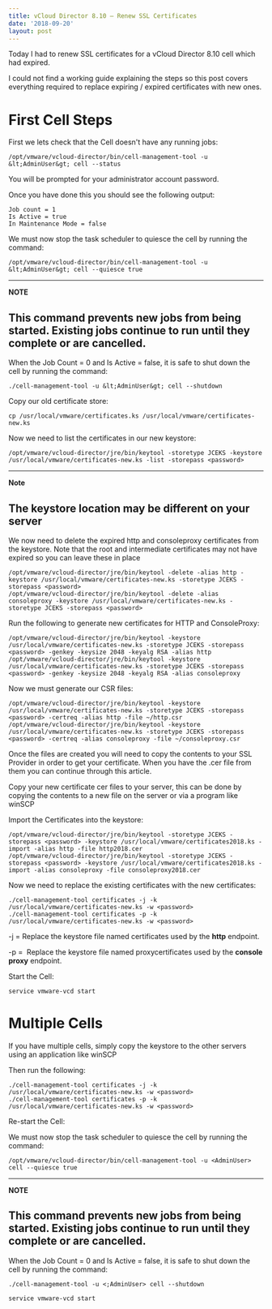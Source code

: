 ```yaml
---
title: vCloud Director 8.10 – Renew SSL Certificates
date: '2018-09-20'
layout: post
---
```

Today I had to renew SSL certificates for a vCloud Director 8.10 cell which had expired.

I could not find a working guide explaining the steps so this post covers everything required to replace expiring / expired certificates with new ones.

# First Cell Steps

First we lets check that the Cell doesn't have any running jobs:

```
/opt/vmware/vcloud-director/bin/cell-management-tool -u &lt;AdminUser&gt; cell --status
```

You will be prompted for your administrator account password.

Once you have done this you should see the following output:

```
Job count = 1
Is Active = true
In Maintenance Mode = false
```

We must now stop the task scheduler to quiesce the cell by running the command:

```
/opt/vmware/vcloud-director/bin/cell-management-tool -u &lt;AdminUser&gt; cell --quiesce true
```

---
**NOTE**

This command prevents new jobs from being started. Existing jobs continue to run until they complete or are cancelled.
---

When the Job Count = 0 and Is Active = false, it is safe to shut down the cell by running the command:

```
./cell-management-tool -u &lt;AdminUser&gt; cell --shutdown
```

Copy our old certificate store:

```
cp /usr/local/vmware/certificates.ks /usr/local/vmware/certificates-new.ks
```

Now we need to list the certificates in our new keystore:

```
/opt/vmware/vcloud-director/jre/bin/keytool -storetype JCEKS -keystore /usr/local/vmware/certificates-new.ks -list -storepass <password>
```

---
**Note**

The keystore location may be different on your server
---

We now need to delete the expired http and consoleproxy certificates from the keystore. Note that the root and intermediate certificates may not have expired so you can leave these in place

```
/opt/vmware/vcloud-director/jre/bin/keytool -delete -alias http -keystore /usr/local/vmware/certificates-new.ks -storetype JCEKS -storepass <password>
/opt/vmware/vcloud-director/jre/bin/keytool -delete -alias consoleproxy -keystore /usr/local/vmware/certificates-new.ks -storetype JCEKS -storepass <password>
```

Run the following to generate new certificates for HTTP and ConsoleProxy:

```
/opt/vmware/vcloud-director/jre/bin/keytool -keystore /usr/local/vmware/certificates-new.ks -storetype JCEKS -storepass <password> -genkey -keysize 2048 -keyalg RSA -alias http
/opt/vmware/vcloud-director/jre/bin/keytool -keystore /usr/local/vmware/certificates-new.ks -storetype JCEKS -storepass <password> -genkey -keysize 2048 -keyalg RSA -alias consoleproxy
```

Now we must generate our CSR files:

```
/opt/vmware/vcloud-director/jre/bin/keytool -keystore /usr/local/vmware/certificates-new.ks -storetype JCEKS -storepass <password> -certreq -alias http -file ~/http.csr
/opt/vmware/vcloud-director/jre/bin/keytool -keystore /usr/local/vmware/certificates-new.ks -storetype JCEKS -storepass <password> -certreq -alias consoleproxy -file ~/consoleproxy.csr
```

Once the files are created you will need to copy the contents to your SSL Provider in order to get your certificate. When you have the .cer file from them you can continue through this article.

Copy your new certificate cer files to your server, this can be done by copying the contents to a new file on the server or via a program like winSCP

Import the Certificates into the keystore:

```
/opt/vmware/vcloud-director/jre/bin/keytool -storetype JCEKS -storepass <password> -keystore /usr/local/vmware/certificates2018.ks -import -alias http -file http2018.cer
/opt/vmware/vcloud-director/jre/bin/keytool -storetype JCEKS -storepass <password> -keystore /usr/local/vmware/certificates2018.ks -import -alias consoleproxy -file consoleproxy2018.cer
```

Now we need to replace the existing certificates with the new certificates:

```
./cell-management-tool certificates -j -k /usr/local/vmware/certificates-new.ks -w <password>
./cell-management-tool certificates -p -k /usr/local/vmware/certificates-new.ks -w <password>
```

-j = Replace the keystore file named certificates used by the **http** endpoint.

-p =  Replace the keystore file named proxycertificates used by the **console proxy** endpoint.

Start the Cell:

```
service vmware-vcd start
```

# Multiple Cells

If you have multiple cells, simply copy the keystore to the other servers using an application like winSCP

Then run the following:

```
./cell-management-tool certificates -j -k /usr/local/vmware/certificates-new.ks -w <password>
./cell-management-tool certificates -p -k /usr/local/vmware/certificates-new.ks -w <password>
```

Re-start the Cell:

We must now stop the task scheduler to quiesce the cell by running the command:

```
/opt/vmware/vcloud-director/bin/cell-management-tool -u <AdminUser> cell --quiesce true
```

---
**NOTE**

This command prevents new jobs from being started. Existing jobs continue to run until they complete or are cancelled.
---

When the Job Count = 0 and Is Active = false, it is safe to shut down the cell by running the command:

```
./cell-management-tool -u <;AdminUser> cell --shutdown
```
```
service vmware-vcd start
```
